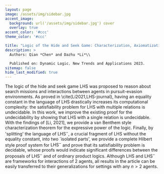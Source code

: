 ```yaml
---
layout: page
image: /assets/img/sidebar.jpg
accent_image: 
  background: url('/assets/img/sidebar.jpg') cover
  overlay: true
accent_color: '#ccc'
theme_color: '#ccc'

title: "Logic of the Hide and Seek Game: Characterization, Axiomatization, Decidability"
description: >
  Authors: Qian *Chen* and Dazhu *Li*\\

  Published on: Dynamic Logic. New Trends and Applications 2023.
sitemap: false
hide_last_modified: true
---
```


The logic of the hide and seek game $\mathsf{LHS}$ was proposed to reason about search missions and interactions between agents in pursuit-evasion environments. 
As proved in \cite{Li2021,LHS-journal}, having an equality constant in the language of $\mathsf{LHS}$ drastically increases its  computational complexity: the satisfiability problem for $\mathsf{LHS}$ with multiple relations is undecidable. In this work, we improve the existing proof for the undecidability by showing that $\mathsf{LHS}$ with a single relation is undecidable. With the findings of [Li, 2021], we provide a van Benthem style characterization theorem for the expressive power of the logic. Finally, by 'splitting' the language of $\mathsf{LHS}^-$, a crucial fragment of $\mathsf{LHS}$ without the equality constant, into two `isolated parts', we provide a complete Hilbert style proof system for $\mathsf{LHS}^-$ and prove that its satisfiability problem is decidable, whose proofs would indicate significant differences between the proposals of $\mathsf{LHS}^-$ and of ordinary product logics. Although $\mathsf{LHS}$ and $\mathsf{LHS}^-$ are frameworks for interactions of 2 agents, all results in the article can be easily transferred to their generalizations for settings with any $n>2$ agents. 